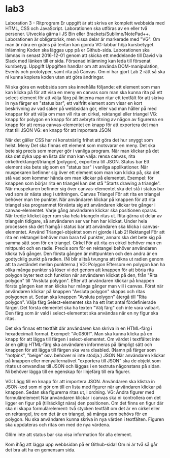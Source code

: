# lab3

Laboration 3 - Ritprogram
Er uppgift är att skriva en komplett webbsida med HTML, CSS och JavaScript. Laborationen ska utföras av en eller två personer. Utveckla gärna i JS Bin eller Brackets/Sublime/NotePad++.
Laborationen är obligatorisk, men vissa delar är markerade med "VG". Om man är nära en gräns på tentan kan gjorda VG-labbar höja kursbetyget.
Inlämning
Koden ska läggas upp på er Github-sida.
Laborationen ska lämnas in senast 2016-12-01 genom att skicka ett meddelande till David via Slack med länken till er sida. Försenad inlämning kan leda till försenat kursbetyg.
Uppgift
Uppgiften handlar om att använda DOM-manipulation, Events och prototyper, samt rita på Canvas. Om ni har gjort Lab 2 rätt så ska ni kunna kopiera koden utan att göra ändringar.


Ni ska göra en webbsida som ska innehålla följande:
ett element som man kan klicka på för att visa en meny
en canvas som man ska kunna rita på
ett select-element för att välja färg på linjerna man ritar
ett textfält för att skriva in nya färger
en "status bar", ett valfritt element som visar en kort beskrivning av vad saker på webbsidan gör, eller vad man håller på med
knappar för att välja om man vill rita en cirkel, rektangel eller triangel
VG: knapp för polygon
en knapp för att avbryta ritning av någon av figurerna
en knapp för att rensa canvas-elementet
en knapp för att exportera det man ritat till JSON
VG: en knapp för att importera JSON


När det gäller CSS har ni konstnärlig frihet att göra det hur snyggt som helst.
Meny
Det ska finnas ett element som motsvarar en meny. Det ska bete sig precis som menyer gör i vanliga program. När man klickar på det ska det dyka upp en lista där man kan välja: rensa canvas, rita cirkel/rektangel/triangel (polygon), exportera till JSON.
Status bar
Ett element ska bete sig som en "status bar" i vanliga applikationer. När muspekaren befinner sig över ett element som man kan klicka på, ska det stå vad som kommer hända om man klickar på elementet. Exempel: för knappen som börjar rita en triangel kan det stå "Starts drawing a triangle".
När muspekaren befinner sig över canvas-elementet ska det stå i status bar vad som är nästa steg i utritningen.
Canvas
Triangel
För att rita en triangel behöver man tre punkter. När användaren klickar på knappen för att rita triangel ska programmet förvänta sig att användaren klickar tre gånger i canvas-elementet. Varje gång användaren klickar ska positionen sparas. När tredje klicket äger rum ska hela triangeln ritas ut. Rita gärna ut delar av triangeln tidigare, så användaren ser var hen har klickat. Under hela processen ska det framgå i status bar att användaren ska klicka i canvas-elementet. Använd Triangel-objektet som ni gjorde i Lab 2!
Rektangel
För att rita en rektangel behöver man bara två punkter, annars ska det bete sig på samma sätt som för en triangel.
Cirkel
För att rita en cirkel behöver man en mittpunkt och en radie. Precis som för en rektangel behöver användaren klicka två gånger. Den första gången är mittpunkten och den andra är en godtycklig punkt på radien. (Ni blir alltså tvungna att räkna ut radien genom att ta avståndet mellan punkterna.)
VG: Polygon
Eftersom en polygon kan ha olika många punkter så löser vi det genom att knappen för att börja rita polygon byter text och funktion när användaren klickat på den, från "Rita polygon" till "Avsluta polygon". Efter att användaren klickar på knappen första gången kan man klicka hur många gånger man vill i canvas. Först när användaren klickar på knappen "Avsluta polygon" skapas och ritas polygonen ut. Sedan ska knappen "Avsluta polygon" återgå till "Rita polygon".
Välja färg
Select-elementet ska ha ett litet antal fördefinierade färger. Det första elementet ska ha texten "Välj färg" och inte vara valbart. Den färg som är vald i select-elementet ska användas när en ny figur ska ritas.


Det ska finnas ett textfält där användaren kan skriva in en HTML-färg i hexadecimalt format. Exempel: "#c080ff". Man ska kunna klicka på en knapp för att lägga till färgen i select-elementet. Om värdet i textfältet inte är en giltig HTML-färg ska användaren informeras på lämpligt sätt och knappen för att lägga till färgen ska vara disabled.
(Namn på färger som "hotpink", "beige" osv. behöver ni inte stödja.)
JSON
När användaren klickar på knappen eller menyalternativet "exportera till JSON" ska de objekt som ritats ut omvandlas till JSON och läggas i en textruta någonstans på sidan. Ni behöver lägga till en egenskap för linjefärg till era figurer.


VG: Lägg till en knapp för att importera JSON. Användaren ska klistra in JSON-kod som ni gör om till en lista med figurer när användaren klickar på knappen. Sedan ska figurerna ritas ut, i ordning.
VG: Ändra figurer med formulärelement
När användaren klickar i canvas ska ni kontrollera om det ligger en figur på (tillräckligt nära) den positionen. Om det finns en figur där ska ni skapa formulärelement: två stycken textfält om det är en cirkel eller en rektangel, tre om det är en triangel, så många som behövs för en polygon. Nu ska användaren kunna skriva in nya värden i textfälten. Figuren ska uppdateras och ritas om med de nya värdena.


Glöm inte att status bar ska visa information för alla element.


Kom ihåg att lägga upp webbsidan på er Github-sida!
Om ni är två så går det bra att ha en gemensam sida.
